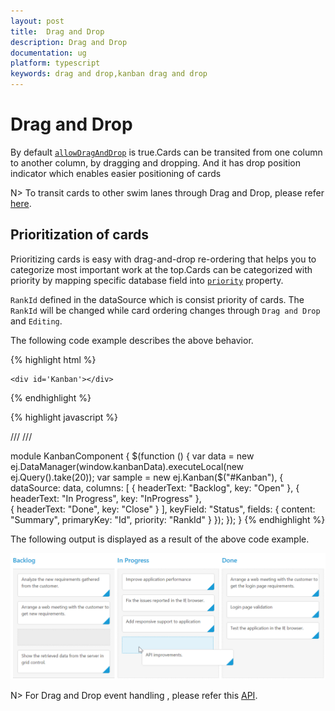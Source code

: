 ```yaml
---
layout: post
title:  Drag and Drop
description: Drag and Drop
documentation: ug
platform: typescript
keywords: drag and drop,kanban drag and drop
---
```


# Drag and Drop

By default [`allowDragAndDrop`](https://help.syncfusion.com/api/js/ejkanban#members:allowdraganddrop) is true.Cards can be transited from one column to another column, by dragging and dropping. And it has drop position indicator which enables easier positioning of cards

N> To transit cards to other swim lanes through Drag and Drop, please refer [here](https://help.syncfusion.com/js/kanban/swimlanes#drag-and-drop-between-swim-lanes).

## Prioritization of cards

Prioritizing cards is easy with drag-and-drop re-ordering that helps you to categorize most important work at the top.Cards can be categorized with priority by mapping specific database field into [`priority`](https://help.syncfusion.com/api/js/ejkanban#members:fields-priority) property.

`RankId` defined in the dataSource which is consist priority of cards. The `RankId` will be changed while card ordering changes through `Drag and Drop` and `Editing`.

The following code example describes the above behavior.

{% highlight html %}

    <div id='Kanban'></div>

{% endhighlight %}

{% highlight javascript %}

/// <reference path="tsfiles/jquery.d.ts" />
/// <reference path="tsfiles/ej.web.all.d.ts" />

module KanbanComponent {
    $(function () {
       var data = new ej.DataManager(window.kanbanData).executeLocal(new ej.Query().take(20));
       var sample = new ej.Kanban($("#Kanban"), {
                dataSource: data,
                columns: [
                    { headerText: "Backlog", key: "Open" },
                    { headerText: "In Progress", key: "InProgress" },    
                    { headerText: "Done", key: "Close" }
                ],
                keyField: "Status",
                fields: {
                    content: "Summary",
                    primaryKey: "Id",
                    priority: "RankId"
                }
        });
    });
}
{% endhighlight %}

The following output is displayed as a result of the above code example.

![](Drag_and_Drop_images/drag_and_drop_img1.png)

N> For Drag and Drop event handling , please refer this [API](https://help.syncfusion.com/api/js/ejkanban#events:carddrag).
